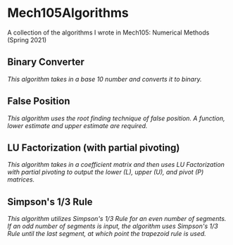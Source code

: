 # Mech105Algorithms
A collection of the algorithms I wrote in Mech105: Numerical Methods (Spring 2021)


## Binary Converter
*This algorithm takes in a base 10 number and converts it to binary.*

## False Position
*This algorithm uses the root finding technique of false position. A function, lower estimate and upper estimate are required.*

## LU Factorization (with partial pivoting)
*This algorithm takes in a coefficient matrix and then uses LU Factorization with partial pivoting to output the lower (L), upper (U), and pivot (P) matrices.* 

## Simpson's 1/3 Rule
*This algorithm utilizes Simpson's 1/3 Rule for an even number of segments. If an odd number of segments is input, the algorithm uses Simpson's 1/3 Rule until the last segment, at which point the trapezoid rule is used.* 


